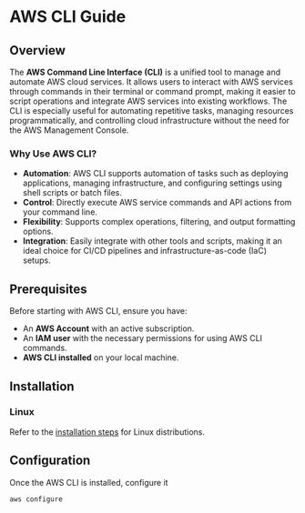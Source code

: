 # AWS CLI Guide

## Overview

The **AWS Command Line Interface (CLI)** is a unified tool to manage and automate AWS cloud services. It allows users to interact with AWS services through commands in their terminal or command prompt, making it easier to script operations and integrate AWS services into existing workflows. The CLI is especially useful for automating repetitive tasks, managing resources programmatically, and controlling cloud infrastructure without the need for the AWS Management Console.

### Why Use AWS CLI?

- **Automation**: AWS CLI supports automation of tasks such as deploying applications, managing infrastructure, and configuring settings using shell scripts or batch files.
- **Control**: Directly execute AWS service commands and API actions from your command line.
- **Flexibility**: Supports complex operations, filtering, and output formatting options.
- **Integration**: Easily integrate with other tools and scripts, making it an ideal choice for CI/CD pipelines and infrastructure-as-code (IaC) setups.

## Prerequisites

Before starting with AWS CLI, ensure you have:

- An **AWS Account** with an active subscription.
- An **IAM user** with the necessary permissions for using AWS CLI commands.
- **AWS CLI installed** on your local machine.

## Installation
### Linux

Refer to the [installation steps](https://docs.aws.amazon.com/cli/latest/userguide/install-cliv2-linux.html) for Linux distributions.

## Configuration

Once the AWS CLI is installed, configure it

```
aws configure
```
